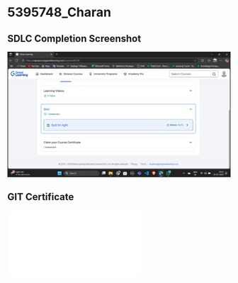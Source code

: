 # 5395748_Charan

## SDLC Completion Screenshot
![SDLC](SDLC/Screenshot.png)

## GIT Certificate
![GIT](GIT/git.pdf)
